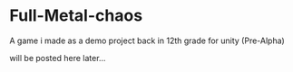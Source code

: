 # Full-Metal-chaos
A game i made as a demo project back in 12th grade for unity (Pre-Alpha)

will be posted here later...
